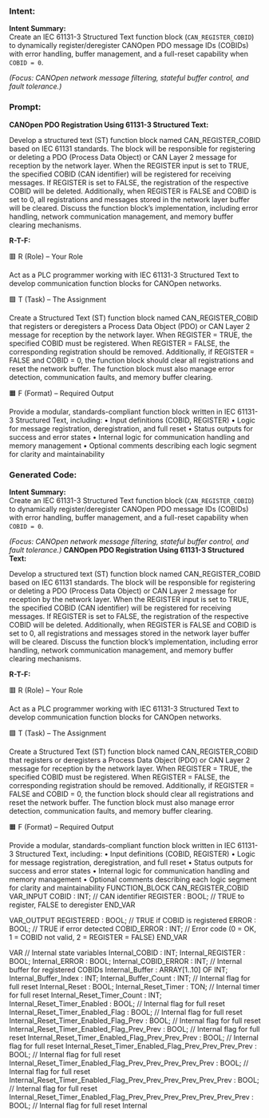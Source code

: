 ### Intent:
**Intent Summary:**  
Create an IEC 61131-3 Structured Text function block (`CAN_REGISTER_COBID`) to dynamically register/deregister CANOpen PDO message IDs (COBIDs) with error handling, buffer management, and a full-reset capability when `COBID = 0`.  

*(Focus: CANOpen network message filtering, stateful buffer control, and fault tolerance.)*

### Prompt:
**CANOpen PDO Registration Using 61131-3 Structured Text:**

Develop a structured text (ST) function block named CAN_REGISTER_COBID based on IEC 61131 standards. The block will be responsible for registering or deleting a PDO (Process Data Object) or CAN Layer 2 message for reception by the network layer. When the REGISTER input is set to TRUE, the specified COBID (CAN identifier) will be registered for receiving messages. If REGISTER is set to FALSE, the registration of the respective COBID will be deleted. Additionally, when REGISTER is FALSE and COBID is set to 0, all registrations and messages stored in the network layer buffer will be cleared. Discuss the function block’s implementation, including error handling, network communication management, and memory buffer clearing mechanisms.

**R-T-F:**

🟥 R (Role) – Your Role

Act as a PLC programmer working with IEC 61131-3 Structured Text to develop communication function blocks for CANOpen networks.

🟩 T (Task) – The Assignment

Create a Structured Text (ST) function block named CAN_REGISTER_COBID that registers or deregisters a Process Data Object (PDO) or CAN Layer 2 message for reception by the network layer. When REGISTER = TRUE, the specified COBID must be registered. When REGISTER = FALSE, the corresponding registration should be removed. Additionally, if REGISTER = FALSE and COBID = 0, the function block should clear all registrations and reset the network buffer. The function block must also manage error detection, communication faults, and memory buffer clearing.

🟧 F (Format) – Required Output

Provide a modular, standards-compliant function block written in IEC 61131-3 Structured Text, including:
	•	Input definitions (COBID, REGISTER)
	•	Logic for message registration, deregistration, and full reset
	•	Status outputs for success and error states
	•	Internal logic for communication handling and memory management
	•	Optional comments describing each logic segment for clarity and maintainability

### Generated Code:
**Intent Summary:**  
Create an IEC 61131-3 Structured Text function block (`CAN_REGISTER_COBID`) to dynamically register/deregister CANOpen PDO message IDs (COBIDs) with error handling, buffer management, and a full-reset capability when `COBID = 0`.  

*(Focus: CANOpen network message filtering, stateful buffer control, and fault tolerance.)*
**CANOpen PDO Registration Using 61131-3 Structured Text:**

Develop a structured text (ST) function block named CAN_REGISTER_COBID based on IEC 61131 standards. The block will be responsible for registering or deleting a PDO (Process Data Object) or CAN Layer 2 message for reception by the network layer. When the REGISTER input is set to TRUE, the specified COBID (CAN identifier) will be registered for receiving messages. If REGISTER is set to FALSE, the registration of the respective COBID will be deleted. Additionally, when REGISTER is FALSE and COBID is set to 0, all registrations and messages stored in the network layer buffer will be cleared. Discuss the function block’s implementation, including error handling, network communication management, and memory buffer clearing mechanisms.

**R-T-F:**

🟥 R (Role) – Your Role

Act as a PLC programmer working with IEC 61131-3 Structured Text to develop communication function blocks for CANOpen networks.

🟩 T (Task) – The Assignment

Create a Structured Text (ST) function block named CAN_REGISTER_COBID that registers or deregisters a Process Data Object (PDO) or CAN Layer 2 message for reception by the network layer. When REGISTER = TRUE, the specified COBID must be registered. When REGISTER = FALSE, the corresponding registration should be removed. Additionally, if REGISTER = FALSE and COBID = 0, the function block should clear all registrations and reset the network buffer. The function block must also manage error detection, communication faults, and memory buffer clearing.

🟧 F (Format) – Required Output

Provide a modular, standards-compliant function block written in IEC 61131-3 Structured Text, including:
	•	Input definitions (COBID, REGISTER)
	•	Logic for message registration, deregistration, and full reset
	•	Status outputs for success and error states
	•	Internal logic for communication handling and memory management
	•	Optional comments describing each logic segment for clarity and maintainability
FUNCTION_BLOCK CAN_REGISTER_COBID
VAR_INPUT
    COBID : INT; // CAN identifier
    REGISTER : BOOL; // TRUE to register, FALSE to deregister
END_VAR

VAR_OUTPUT
    REGISTERED : BOOL; // TRUE if COBID is registered
    ERROR : BOOL; // TRUE if error detected
    COBID_ERROR : INT; // Error code (0 = OK, 1 = COBID not valid, 2 = REGISTER = FALSE)
END_VAR

VAR
    // Internal state variables
    Internal_COBID : INT;
    Internal_REGISTER : BOOL;
    Internal_ERROR : BOOL;
    Internal_COBID_ERROR : INT;
    // Internal buffer for registered COBIDs
    Internal_Buffer : ARRAY[1..10] OF INT;
    Internal_Buffer_Index : INT;
    Internal_Buffer_Count : INT;
    // Internal flag for full reset
    Internal_Reset : BOOL;
    Internal_Reset_Timer : TON;
    // Internal timer for full reset
    Internal_Reset_Timer_Count : INT;
    Internal_Reset_Timer_Enabled : BOOL;
    // Internal flag for full reset
    Internal_Reset_Timer_Enabled_Flag : BOOL;
    // Internal flag for full reset
    Internal_Reset_Timer_Enabled_Flag_Prev : BOOL;
    // Internal flag for full reset
    Internal_Reset_Timer_Enabled_Flag_Prev_Prev : BOOL;
    // Internal flag for full reset
    Internal_Reset_Timer_Enabled_Flag_Prev_Prev_Prev : BOOL;
    // Internal flag for full reset
    Internal_Reset_Timer_Enabled_Flag_Prev_Prev_Prev_Prev : BOOL;
    // Internal flag for full reset
    Internal_Reset_Timer_Enabled_Flag_Prev_Prev_Prev_Prev_Prev : BOOL;
    // Internal flag for full reset
    Internal_Reset_Timer_Enabled_Flag_Prev_Prev_Prev_Prev_Prev_Prev : BOOL;
    // Internal flag for full reset
    Internal_Reset_Timer_Enabled_Flag_Prev_Prev_Prev_Prev_Prev_Prev_Prev : BOOL;
    // Internal flag for full reset
    Internal

